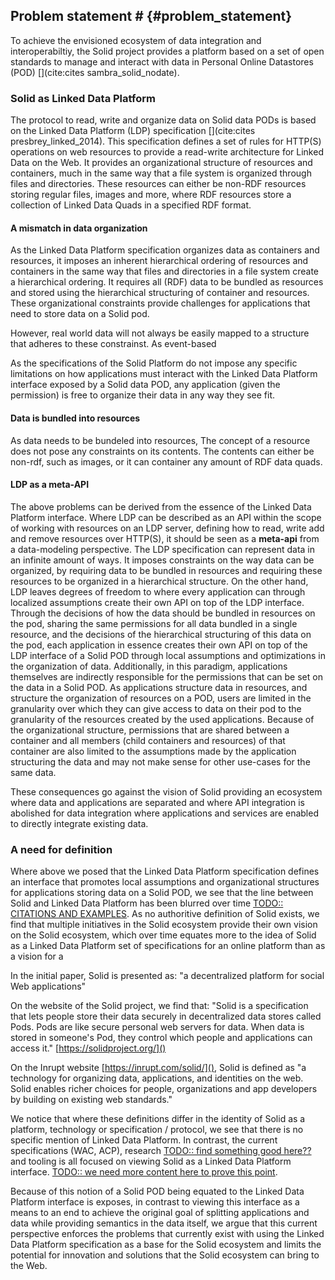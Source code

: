 ## Problem statement # {#problem_statement}
To achieve the envisioned ecosystem of data integration and interoperabiltiy, the Solid project provides a platform based on a set of open standards to manage and interact with data in Personal Online Datastores (POD) [](cite:cites sambra_solid_nodate).

### Solid as Linked Data Platform

The protocol to read, write and organize data on Solid data PODs is based on the Linked Data Platform (LDP) specification [](cite:cites presbrey_linked_2014). 
This specification defines a set of rules for HTTP(S) operations on web resources to provide a read-write architecture for Linked Data on the Web. It provides an organizational structure of resources and containers, much in the same way that a file system is organized through files and directories. These resources can either be non-RDF resources storing regular files, images and more, where RDF resources store a collection of Linked Data Quads in a specified RDF format.

#### A mismatch in data organization
As the Linked Data Platform specification organizes data as containers and resources, it imposes an inherent hierarchical ordering of resources and containers in the same way that files and directories in a file system create a hierarchical ordering.
It requires all (RDF) data to be bundled as resources and stored using the hierarchical structuring of container and resources. 
These organizational constraints provide challenges for applications that need to store data on a Solid pod.


However, real world data will not always be easily mapped to a structure that adheres to these constrainst.
As event-based 

As the specifications of the Solid Platform do not impose any specific limitations on how applications must interact with the Linked Data Platform interface exposed by a Solid data POD, any application (given the permission) is free to organize their data in any way they see fit.


#### Data is bundled into resources
As data needs to be bundeled into resources, 
The concept of a resource does not pose any constraints on its contents. The contents can either be non-rdf, such as images, or it can container any amount of RDF data quads. 



#### LDP as a meta-API
The above problems can be derived from the essence of the Linked Data Platform interface. Where LDP can be described as an API within the scope of working with resources on an LDP server, defining how to read, write add and remove resources over HTTP(S), it should be seen as a **meta-api** from a data-modeling perspective.
The LDP specification can represent data in an infinite amount of ways.
It imposes constraints on the way data can be organized, by requiring data to be bundled in resources and requiring these resources to be organized in a hierarchical structure.
On the other hand, LDP leaves degrees of freedom to where every application can through localized assumptions create their own API on top of the LDP interface.
Through the decisions of how the data should be bundled in resources on the pod, sharing the same permissions for all data bundled in a single resource, and the decisions of the hierarchical structuring of this data on the pod, each application in essence creates their own API on top of the LDP interface of a Solid POD through local assumptions and optimizations in the organization of data.
Additionally, in this paradigm, applications themselves are indirectly responsible for the permissions that can be set on the data in a Solid POD. As applications structure data in resources, and structure the organization of resources on a POD, users are limited in the granularity over which they can give access to data on their pod to the granularity of the resources created by the used applications. Because of the organizational structure, permissions that are shared between a container and all members (child containers and resources) of that container are also limited to the assumptions made by the application structuring the data and may not make sense for other use-cases for the same data.

These consequences go against the vision of Solid providing an ecosystem where data and applications are separated and where API integration is abolished for data integration where applications and services are enabled to directly integrate existing data.

### A need for definition
Where above we posed that the Linked Data Platform specification defines an interface that promotes local assumptions and organizational structures for applications storing data on a Solid POD, we see that the line between Solid and Linked Data Platform has been blurred over time [TODO:: CITATIONS AND EXAMPLES](). 
As no authoritive definition of Solid exists, we find that multiple initiatives in the Solid ecosystem provide their own vision on the Solid ecosystem, which over time equates more to the idea of Solid as a Linked Data Platform  set of specifications for an online platform than as a vision for a

In the initial paper, Solid is presented as: "a decentralized platform for social Web applications" 
  
On the website of the Solid project, we find that: "Solid is a specification that lets people store their data securely in decentralized data stores called Pods. Pods are like secure personal web servers for data. When data is stored in someone's Pod, they control which people and applications can access it." [https://solidproject.org/]()

On the Inrupt website [https://inrupt.com/solid/](), Solid is defined as "a technology for organizing data, applications, and identities on the web. Solid enables richer choices for people, organizations and app developers by building on existing web standards."

We notice that where these definitions differ in the identity of Solid as a platform, technology or specification / protocol, we see that there is no specific mention of Linked Data Platform. 
In contrast, the current specifications (WAC, ACP), research [TODO:: find something good here??]() and tooling is all focused on viewing Solid as a Linked Data Platform interface.
[TODO:: we need more content here to prove this point]().

Because of this notion of a Solid POD being equated to the Linked Data Platform interface is exposes, in contrast to viewing this interface as a means to an end to achieve the original goal of splitting applications and data while providing semantics in the data itself, we argue that this current perspective enforces the problems that currently exist with using the Linked Data Platform specification as a base for the Solid ecosystem and limits the potential for innovation and solutions that the Solid ecosystem can bring to the Web.


<!-- 
It puts constraints on the data - resource granularity, hierarchical structuring, but also leaves degrees of freedom used to create additional semantics not captured in the data.
This freedom is used to create API's in the data through local assumptions creating semantics that may not be captured 
However, if we look at the implementation these definitions differ We notice a lack of proper definition for Solid, nor a guideline for used terminology (protocol, platform, ecosystem, ...).in the data itself.
Little support for interoperability in its base form.

#### Resources are organized in a hierarchical structure using containers.
This hierarchical structure 


#### Resources do not impose any structure on data



In this bundling of data in resources and organizing these resources in a hierarchical structure, we see a mismatch with how 

In this bundling of data in resources

In this hierarchical structuring of data, we see a mismatch with the structuring of real-world data.
As applications 
As data must be collected in resources and placed in a hiera
 -->


<!-- 


-----------------

### Solid as a Linked Data Platform interface

LDP as a meta-API where applications are able to model their data needs.
It puts constraints on the data - resource granularity, hierarchical structuring, but also leaves degrees of freedom used to create additional semantics not captured in the data.
This freedom is used to create API's in the data through local assumptions creating semantics that may not be captured 
However, if we look at the implementation these definitions differ We notice a lack of proper definition for Solid, nor a guideline for used terminology (protocol, platform, ecosystem, ...).in the data itself.
Little support for interoperability in its base form.

#### A mismatch between data organization and the real world
is often caused by the Linked Data Platform interface being restrictive in the way data can be organized over the interface.
The Linked Data Platform specification organizes data in a hierarchical structure, where real-world data does not always follow a hierarchical structure.



#### Semantics in data organization
in applications and 


#### Localized assumptions and optimizations
made by applications in the structure of data stored on a data pod leads to ...

#### Applications indirectly dictate the permission structure
in their structuring of data on the data pod.
As applications structure data stored on the data pod, 
the resulting data organization on the pod dictates how permissions can be set over this data.
As the data is structured in resources using the hierarchical structuring of the Linked Data Platform interface,
permission granularity over this data is limited to the size of the chosen resources, and not on individual data triples in these resources (in case of RDF resources).
Additionally, interactions with this data is limited to the structuring of these resources, as [TODO:: what more should we put here??]().
 -->




<!-- 


--------------------------------------------

#### Data granularity
A consequence of using this specification is that data must be organized in resources, as this is the only form of data that can be managed using Linked Data Platform. This requires applications to make local assumptions as to what constitutes a resource and how application data should be distributed over resources in a data pod. As resources are the only interface, other data structures such as databases are impossible, and must be emulated on the client side over the resources exposed by the LDP interface.

#### Organizational semantics
As resources are stored in a hierarchical way due to the nature of the Linked Data Platform specification, the organization of data in a hierarchical order may carry implicit semantics in the organization of resources on a data pod. We see this return in the original paper[](cite:cites sambra_solid_nodate), where the example is given of an application storing events using a URI path structure based on dates (i.e., /2016/05/01/event1). The problem with these localized assumptions is they do not hold for the ecosystem, and form an application specific API built on Linked Data Platform [TODO:: what more?]().

#### Hierarchical bias
The hierarchical organization of data on a pod also leads to data separation between applications. We see this with e.g. Digita [TODO::source]() providing a separate container for each app, in the same way that the `Program Files` folder provides a location for applications to store data. While this mitigates issues of overwriting data, and adds implicit context to data based on its location (at least for the application managing a certain data space), this comes at the cost of data discovery and integration [TODO:: what more?]().

#### LDP as a meta-API
We argue that the Linked Data Platform interface is not an API, but a meta-API that can organize data in an infinite amount of ways. In the current environment, applications are forced to make local assumptions, and create application-specific API's on the Solid data pods through localized assumptions that do not hold for the ecosystem. This comes at the cost of data discovery and interoperability with different applications that do not share the same assumptions.

### API-integration versus data-integration

As the goal for interoperability of online data spaces is to move from the paradigm of API integration to mode data integration centered approaches of data publishing, we see that Linked Data Platform in it's current state creates API integration issues for applications through localized assumptions in data organization and format / shape [TODO:: maybe also make the point of format / shape integration a bit more]().



The original paper proposes a solution for data discovery through providing a SPARQL interface that runs on top of the data organized in the Linked Data Platform, where every resource serves as its own SPARQL endpoint (https://github.com/nodeSolidServer/node-solid-server/issues/962) which has since been removed from the spec -> this was no solution after all so maybe this should be casually mentioned as a sidenote?
 -->


<!-- 

As a consequence of these decisions, using the Linked Data Platform interface, reading this contact data requires the knowledge of where the data is stored, and the formatting in which the data is stored to work with the data.

As a consequence of using LDP for the organization of resources on a data pod, the main discovery mechanism over this interface is link traversal through the LDP interface.
This is however a limited approach, as in case an agent tries to retrieve information stored in a public resource at at `&lt;pod_uri&gt;/private/public`, where the parent container `&lt;pod_uri&gt;/private/` is set to be private, the resource cannot be discovered unless the exact URI can be discovered through another means.

In their "extensions to LDP" part of the paper, they propose the "PUT" extension to LDP, with the example of a calendar application
that uses a URI path structure based on dates (i.e., /2016/05/01/event1). A PUT request is to create a new resource called event1,
as well as the missing month (i.e., 05) and day (i.e., 01) containers under /2016.
Here we see again the reliance on the LDP bias (using the slash semantics as semantic information over the stored data instead of explicitly tagging the data with the information), that leads to assumptions being required to discover the data.

The complex data retrieval proposed through SPARQL mentions that optionally a SPARQL endpoint can be provided on a data pod, enabling more complex data queries from a pod, where rdf-resources and metadata for non-rdf resources can be exposed over the interface.
This is to address shortcomings in the LDP interface of not being able to express complex data retrieval operations such as filtering and aggregation. Also proposed here is that pod servers may be responsible for evaluating queries spanning multiple pods by forwarding requests for additional data to other pod servers.

In their related work, it states:
Solid has a strong focus on decoupling data from
applications and in addition ensuring that applications have a simple, generic
and well defined way to access the data stored in the users’ pods.




In Section 5, the paper presents the POD Management system. It defines that pods use LDP to organize data in containers that group resources with every resource and container having their own URI. A pod server should support 
- LDP
- patching (N3-patch, former SPARQL update)
- access control lists (ACL), potentially to be updated to access control policies (ACP).
- live updates
- optionally SPARQL

They advise storage mechanisms for RDF data to use triple stores to facilitate querying.

From all this information, we infer that their approach is focused on data discovery and querying happening mainly over a SPARQL interface that has a full index of all data that is available to the agent querying over the pod and can fulfill these requirements on the server side.



### LDP as an API
Additionally, we also argue that LDP is not an API: it’s a meta-API. 
There are still an infinite amount of ways to expose knowledge over LDP. 
We notice existing work and apps get this wrong[TODO::cite]().


Because of this, we see that the promise of Solid moving the equation from API-integration to data-integration does not hold.
As LDP cannot be viewed as a simple API, the problem of integrating different API's to access data from different sources 
has been translated into requiring knowledge of different writing / storage methods to access data stored on different pods by different applications,
leading to a different kind of API integration, without providing the data-integration that was promised. -->

<!-- 


------------------------------------------------------------------




A disconnect exists between the practical notion of a Pod and the protocol that provides access to its data, creating confusion as to what exactly a Pod is and how it relates to the technical specifications.

- LDP creates biases in the stored data?
- data integration issues w LDP?


- spec updates evolved the understanding of Solid pods
- the technical specifications put limits on the way data can be interacted with
- to attain the goal of replacing the API integration with data integration, have to work around the limitations of LDP or build alternative interfaces on top.




The current state of LDP makes us think of pods as collections of Linked Data Documents

We see a fundamental mismatch with usage.
We see different apps making local assumptions and optimizations that do not hold for the ecosystem and essentially because of ACL reasons

LDP creates a BIAS in the stored data? e.g. data has to be grouped at a certain location in a resource?
Also the notion that LDP is not an API. It’s a meta-API; there are still infinity ways to expose knowledge through LDP. So existing work and apps get this wrong.

-> The promise of data integration instead of API integration is not satisfied? - This was a point we came up with, however this can be (kinda) solved in the tooling used so ?
-> ...

The Mansouroriginal Solid paper already alluded to shortcomings of the LDP interface (globbing, a separate SPARQL interface for RDF data / metadata)
-> And we will make the argument / take the position that it is more fundamental, that LDP is the problem/limitation rather than the solution. We reframe by seeing one LDP API (there are multiple!) as a possible view on the Pod, which fundamentally is a KG. 

-->
